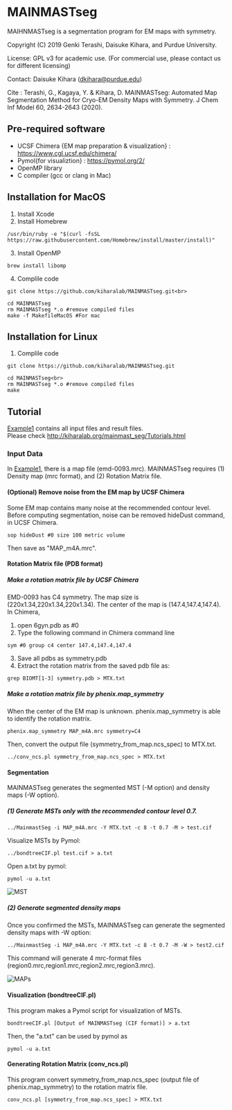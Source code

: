 # MAINMASTseg
MAIHNMASTseg is a segmentation program for EM maps with symmetry.

Copyright (C) 2019 Genki Terashi, Daisuke Kihara, and Purdue University.

License: GPL v3 for academic use. (For commercial use, please contact us for different licensing)

Contact: Daisuke Kihara (dkihara@purdue.edu)

Cite : Terashi, G., Kagaya, Y. & Kihara, D. MAINMASTseg: Automated Map Segmentation Method for Cryo-EM Density Maps with Symmetry. J Chem Inf Model 60, 2634-2643 (2020).


## Pre-required software

* UCSF Chimera {EM map preparation & visualization} : https://www.cgl.ucsf.edu/chimera/  
* Pymol{for visualiztion} : https://pymol.org/2/  
* OpenMP library
* C compiler (gcc or clang in Mac)

## Installation for MacOS

1. Install Xcode  
2. Install Homebrew  
```
/usr/bin/ruby -e "$(curl -fsSL https://raw.githubusercontent.com/Homebrew/install/master/install)"
```
3. Install OpenMP  
```
brew install libomp
```
4. Complile code  
```
git clone https://github.com/kiharalab/MAINMASTseg.git<br>

cd MAINMASTseg
rm MAINMASTseg *.o #remove compiled files
make -f MakefileMacOS #For mac
```
## Installation for Linux
1. Complile code  
```
git clone https://github.com/kiharalab/MAINMASTseg.git

cd MAINMASTseg<br>
rm MAINMASTseg *.o #remove compiled files
make
```
## Tutorial
[Example1](./Example1) contains all input files and result files.  
Please check http://kiharalab.org/mainmast_seg/Tutorials.html

### Input Data
In [Example1](./Example1), there is a map file (emd-0093.mrc).
MAINMASTseg requires (1) Density map (mrc format), and (2) Rotation Matrix file.

#### (Optional) Remove noise from the EM map by UCSF Chimera
Some EM map contains many noise at the recommended contour level.  
Before computing segmentation, noise can be removed hideDust command, in UCSF Chimera.
```
sop hideDust #0 size 100 metric volume
```

Then save as "MAP_m4A.mrc".

#### Rotation Matrix file (PDB format)
##### Make a rotation matrix file by UCSF Chimera
EMD-0093 has C4 symmetry. The map size is (220x1.34,220x1.34,220x1.34).
The center of the map is (147.4,147.4,147.4).  
In Chimera,  
1. open 6gyn.pdb as #0  
2. Type the following command in Chimera command line  
```
sym #0 group c4 center 147.4,147.4,147.4  
```
3. Save all pdbs as symmetry.pdb  
4. Extract the rotation matrix from the saved pdb file as:
```
grep BIOMT[1-3] symmetry.pdb > MTX.txt 
```
##### Make a rotation matrix file by phenix.map_symmetry
When the center of the EM map is unknown. phenix.map_symmetry is able to identify the rotation matrix.
```
phenix.map_symmetry MAP_m4A.mrc symmetry=C4
```
Then, convert the output file (symmetry_from_map.ncs_spec) to MTX.txt.
```
../conv_ncs.pl symmetry_from_map.ncs_spec > MTX.txt
```
#### Segmentation
MAINMASTseg generates the segmented MST (-M option) and density maps (-W option).  

##### (1) Generate MSTs only with the recommended contour level 0.7.
```
../MainmastSeg -i MAP_m4A.mrc -Y MTX.txt -c 8 -t 0.7 -M > test.cif
```
Visualize MSTs by Pymol:
```
../bondtreeCIF.pl test.cif > a.txt
```
Open a.txt by pymol:
```
pymol -u a.txt
```
![MST](0093_mst.png)


##### (2) Generate segmented density maps

Once you confirmed the MSTs, MAINMASTseg can generate the segmented density maps with -W option:
```
../MainmastSeg -i MAP_m4A.mrc -Y MTX.txt -c 8 -t 0.7 -M -W > test2.cif
```
This command will generate 4 mrc-format files (region0.mrc,region1.mrc,region2.mrc,region3.mrc). 

![MAPs](0093_seg.png)

#### Visualization (bondtreeCIF.pl)
This program makes a Pymol script for visualization of MSTs.
```
bondtreeCIF.pl [Output of MAINMASTseg (CIF format)] > a.txt
```	
Then, the "a.txt" can be used by pymol as
```
pymol -u a.txt
```	

#### Generating Rotation Matrix (conv_ncs.pl)
This program convert symmetry_from_map.ncs_spec (output file of phenix.map_symmetry) to the rotation matrix file.
```
conv_ncs.pl [symmetry_from_map.ncs_spec] > MTX.txt
```

  




